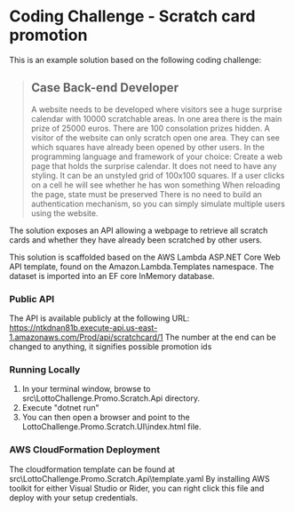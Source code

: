 # Coding Challenge - Scratch card promotion

This is an example solution based on the following coding challenge:

> ## Case Back-end Developer
> A website needs to be developed where visitors see a huge
> surprise calendar with 10000 scratchable areas. In one area there is the main prize of 25000 euros.
> There are 100 consolation prizes hidden. A visitor of the website can only scratch open one area.
> They can see which squares have already been opened by other users.
> In the programming language and framework of your choice:
> Create a web page that holds the surprise calendar. It does not need to have any styling. It can be
> an unstyled grid of 100x100 squares. If a user clicks on a cell he will see whether he has won something
> When reloading the page, state must be preserved
> There is no need to build an authentication mechanism, so you can simply simulate multiple users
> using the website.


The solution exposes an API allowing a webpage to retrieve all scratch cards and whether they have already been scratched by other users.

This solution is scaffolded based on the AWS Lambda ASP.NET Core Web API template, found on the Amazon.Lambda.Templates namespace.
The dataset is imported into an EF core InMemory database.

### Public API ###

The API is available publicly at the following URL:
https://ntkdnan81b.execute-api.us-east-1.amazonaws.com/Prod/api/scratchcard/1
The number at the end can be changed to anything, it signifies possible promotion ids

### Running Locally ###

1. In your terminal window, browse to src\LottoChallenge.Promo.Scratch.Api directory.
2. Execute "dotnet run"
3. You can then open a browser and point to the LottoChallenge.Promo.Scratch.UI\index.html file.


### AWS CloudFormation Deployment ###
The cloudformation template can be found at src\LottoChallenge.Promo.Scratch.Api\template.yaml
By installing AWS toolkit for either Visual Studio or Rider, you can right click this file and deploy with your setup credentials.

